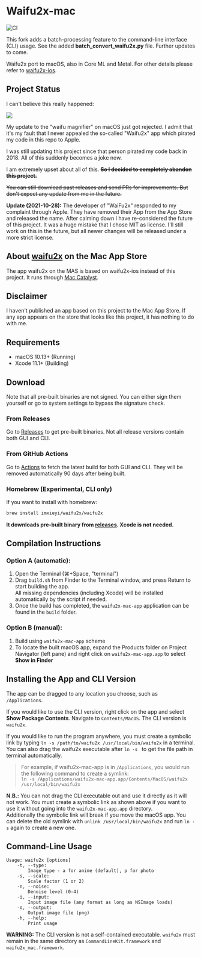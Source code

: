 #  Waifu2x-mac
![CI](https://github.com/imxieyi/waifu2x-mac/workflows/CI/badge.svg)

This fork adds a batch-processing feature to the command-line interface (CLI) usage. See the added **batch_convert_waifu2x.py** file. Further updates to come.

Waifu2x port to macOS, also in Core ML and Metal. For other details please refer to [waifu2x-ios](https://github.com/imxieyi/waifu2x-ios).

## Project Status
I can't believe this really happened:

![](app-store-rejection.jpg)

My update to the "waifu magnifier" on macOS just got rejected. I admit that it's my fault that I never appealed the so-called "Waifu2x" app which pirated my code in this repo to Apple.

I was still updating this project since that person pirated my code back in 2018. All of this suddenly becomes a joke now.

I am extremely upset about all of this. ~~**So I decided to completely abandon this project.**~~

~~You can still download past releases and send PRs for improvements. But don't expect any update from me in the future.~~

**Update (2021-10-28):** The developer of "WaiFu2x" responded to my complaint through Apple. They have removed their App from the App Store and released the name. After calming down I have re-considered the future of this project. It was a huge mistake that I chose MIT as license. I'll still work on this in the future, but all newer changes will be released under a more strict license.

## About [waifu2x](https://itunes.apple.com/app/waifu2x/id1286485858) on the Mac App Store
The app waifu2x on the MAS is based on waifu2x-ios instead of this project. It runs through [Mac Catalyst](https://developer.apple.com/mac-catalyst/).

## Disclaimer
I haven't published an app based on this project to the Mac App Store. If any app appears on the store that looks like this project, it has nothing to do with me.

## Requirements
 - macOS 10.13+ (Running)
 - Xcode 11.1+ (Building)

## Download
Note that all pre-built binaries are not signed. You can either sign them yourself or go to system settings to bypass the signature check.

### From Releases
Go to [Releases](https://github.com/imxieyi/waifu2x-mac/releases) to get pre-built binaries. Not all release versions contain both GUI and CLI.

### From GitHub Actions
Go to [Actions](https://github.com/imxieyi/waifu2x-mac/actions) to fetch the latest build for both GUI and CLI. They will be removed automatically 90 days after being built.

### Homebrew (Experimental, CLI only)
If you want to install with homebrew:
```bash
brew install imxieyi/waifu2x/waifu2x
```
**It downloads pre-built binary from [releases](https://github.com/imxieyi/waifu2x-mac/releases). Xcode is not needed.**

## Compilation Instructions
### Option A (automatic):
1) Open the Terminal (⌘+Space, "terminal")
2) Drag `build.sh` from Finder to the Terminal window, and press Return to start building the app.  
   All missing dependencies (including Xcode) will be installed automatically by the script if needed.
3) Once the build has completed, the `waifu2x-mac-app` application can be found in the `build` folder.

### Option B (manual):
1) Build using `waifu2x-mac-app` scheme 
2) To locate the built macOS app, expand the Products folder on Project Navigator (left pane) and right click on `waifu2x-mac-app.app` to select **Show in Finder**

## Installing the App and CLI Version
The app can be dragged to any location you choose, such as `/Applications`.

If you would like to use the CLI version, right click on the app and select **Show Package Contents**. Navigate to `Contents/MacOS`. The CLI version is `waifu2x`.

If you would like to run the program anywhere, you must create a symbolic link by typing `ln -s /path/to/waifu2x /usr/local/bin/waifu2x` in a terminal. You can also drag the waifu2x executable after `ln -s ` to get the file path in terminal automatically.

> For example, if waifu2x-mac-app is in `/Applications`, you would run the following command to create a symlink:  
`ln -s /Applications/waifu2x-mac-app.app/Contents/MacOS/waifu2x /usr/local/bin/waifu2x`

**N.B.:** You can not drag the CLI executable out and use it directly as it will not work. You must create a symbolic link as shown above if you want to use it without going into the `waifu2x-mac-app.app` directory.  
Additionally the symbolic link will break if you move the macOS app. You can delete the old symlink with `unlink /usr/local/bin/waifu2x` and run `ln -s` again to create a new one.

## Command-Line Usage
```
Usage: waifu2x [options]
    -t, --type:
        Image type - a for anime (default), p for photo
    -s, --scale:
        Scale factor (1 or 2)
    -n, --noise:
        Denoise level (0-4)
    -i, --input:
        Input image file (any format as long as NSImage loads)
    -o, --output:
        Output image file (png)
    -h, --help:
        Print usage
```
**WARNING:** The CLI version is not a self-contained executable. `waifu2x` must remain in the same directory as `CommandLineKit.framework` and `waifu2x_mac.framework`.

